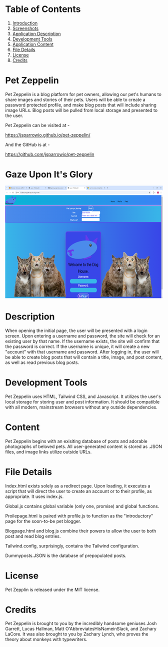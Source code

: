 #   Table of Contents
1.  [Introduction](#Pet-Zeppelin)
2.  [Screenshots](#gaze-upon-its-glory)
3.  [Application Description](#description)
4.  [Development Tools](#development-tools)
5.  [Application Content](#content)
6.  [File Details](#file-details)
7.  [License](#license)
8.  [Credits](#credits)

#   Pet Zeppelin

Pet Zeppelin is a blog platform for pet owners, allowing our pet's humans to share images and stories of their pets. Users will be able to create a password protected profile, and make blog posts that will include sharing image URLs. Blog posts will be pulled from local storage and presented to the user.

Pet Zeppelin can be visited at -

https://jsparrowio.github.io/pet-zeppelin/

And the GitHub is at -

https://github.com/jsparrowio/pet-zeppelin

#   Gaze Upon It's Glory
<img src="./assets/images/loginpage1001.png" width="640" height="360">

#   Description

When opening the initial page, the user will be presented with a login screen. Upon entering a username and password, the site will check for an existing user by that name. If the username exists, the site will confirm that the password is correct. If the username is unique, it will create a new "account" with that username and password.  After logging in, the user will be able to create blog posts that will contain a title, image, and post content, as well as read previous blog posts. 

#   Development Tools

Pet Zeppelin uses HTML, Tailwind CSS, and Javascript. It utilizes the user's local storage for storing user and post information. It should be compatible with all modern, mainstream browsers without any outside dependencies.

#   Content

Pet Zeppelin begins with an exisiting database of posts and adorable photographs of beloved pets. All user-generated content is stored as .JSON files, and image links utilize outside URLs.

#   File Details

Index.html exists solely as a redirect page. Upon loading, it executes a script that will direct the user to create an account or to their profile, as appropriate. It uses index.js.

Global.js contains global variable (only one, promise) and global functions.

Proilepage.html is paired with profile.js to function as the "introductory" page for the soon-to-be pet blogger.

Blogpage.html and blog.js combine their powers to allow the user to both post and read blog entries.

Tailwind.config, surprisingly, contains the Tailwind configuration.

Dummyposts.JSON is the database of prepopulated posts.

#   License

Pet Zepplin is released under the MIT license.

#   Credits

Pet Zeppelin is brought to you by the incredibly handsome geniuses Josh Garrett, Lucas Hallman, Matt O'AbbreviatesHisNameinSlack, and Zachary LaCore. It was also brought to you by Zachary Lynch, who proves the theory about monkeys with typewriters.